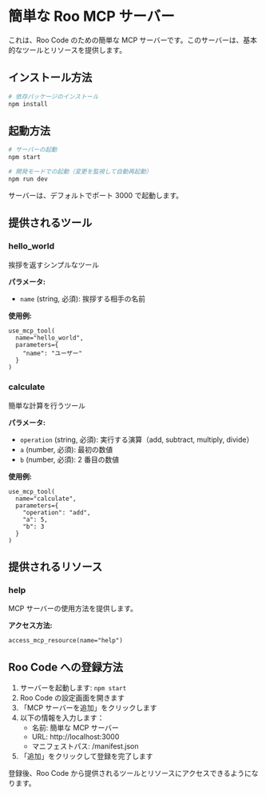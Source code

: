 # 簡単な Roo MCP サーバー

これは、Roo Code のための簡単な MCP サーバーです。このサーバーは、基本的なツールとリソースを提供します。

## インストール方法

```bash
# 依存パッケージのインストール
npm install
```

## 起動方法

```bash
# サーバーの起動
npm start

# 開発モードでの起動（変更を監視して自動再起動）
npm run dev
```

サーバーは、デフォルトでポート 3000 で起動します。

## 提供されるツール

### hello_world

挨拶を返すシンプルなツール

**パラメータ:**

- `name` (string, 必須): 挨拶する相手の名前

**使用例:**

```
use_mcp_tool(
  name="hello_world",
  parameters={
    "name": "ユーザー"
  }
)
```

### calculate

簡単な計算を行うツール

**パラメータ:**

- `operation` (string, 必須): 実行する演算（add, subtract, multiply, divide）
- `a` (number, 必須): 最初の数値
- `b` (number, 必須): 2 番目の数値

**使用例:**

```
use_mcp_tool(
  name="calculate",
  parameters={
    "operation": "add",
    "a": 5,
    "b": 3
  }
)
```

## 提供されるリソース

### help

MCP サーバーの使用方法を提供します。

**アクセス方法:**

```
access_mcp_resource(name="help")
```

## Roo Code への登録方法

1. サーバーを起動します: `npm start`
2. Roo Code の設定画面を開きます
3. 「MCP サーバーを追加」をクリックします
4. 以下の情報を入力します：
   - 名前: 簡単な MCP サーバー
   - URL: http://localhost:3000
   - マニフェストパス: /manifest.json
5. 「追加」をクリックして登録を完了します

登録後、Roo Code から提供されるツールとリソースにアクセスできるようになります。
